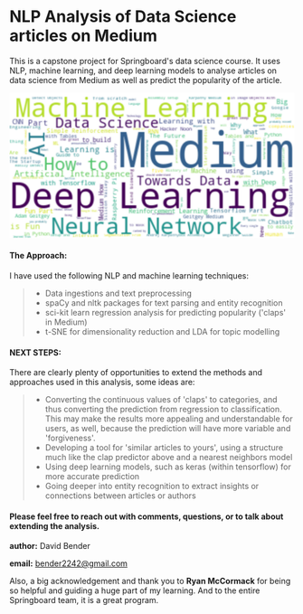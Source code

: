 # NLP Analysis of Data Science articles on Medium

This is a capstone project for Springboard's data science course. It uses NLP, machine learning, and deep learning models to analyse articles on data science from Medium as well as predict the popularity of the article.

![Word Cloud](exploration/lda_visualisations/word_cloud.png)

#### The Approach:
I have used the following NLP and machine learning techniques:
> - Data ingestions and text preprocessing
> - spaCy and nltk packages for text parsing and entity recognition
> - sci-kit learn regression analysis for predicting popularity ('claps' in Medium)
> - t-SNE for dimensionality reduction and LDA for topic modelling

#### NEXT STEPS: 
There are clearly plenty of opportunities to extend the methods and approaches used in this analysis, some ideas are:

> - Converting the continuous values of 'claps' to categories, and thus converting the prediction from regression to classification. This may make the results more appealing and understandable for users, as well, because the prediction will have more variable and 'forgiveness'.
> - Developing a tool for 'similar articles to yours', using a structure much like the clap predictor above and a nearest neighbors model
> - Using deep learning models, such as keras (within tensorflow) for more accurate prediction
> - Going deeper into entity recognition to extract insights or connections between articles or authors


#### Please feel free to reach out with comments, questions, or to talk about extending the analysis.

<b>author:</b> David Bender 

<b> email:</b> bender2242@gmail.com

Also, a big acknowledgement and thank you to <b>Ryan McCormack</b> for being so helpful and guiding a huge part of my learning. And to the entire Springboard team, it is a great program.